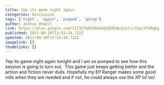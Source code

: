 ```yaml
---
title: Yep its game night again
categories: Discussion
tags: ['night', 'again', 'pumped', 'going']
author: Joshua Otwell
link: https://plus.google.com/117327645456446202030/posts/19yLVY5MqEg
published: 2013-09-10T13:53:24.722Z
updated: 2013-09-10T13:53:24.722Z
imagelink: []
thumblinks: []
---
```


Yep its game night again tonight and I am so pumped to see how this session is going to turn out.  This game just keeps getting better and the action and fiction never dulls. Hopefully my Elf Ranger makes some good rolls when they are needed and if not, he could always use the XP lol \m/